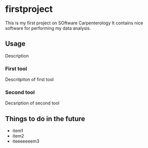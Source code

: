 # firstproject

This is my first project on SOftware Carpenterology
It contains nice software for performing my data analysis.

## Usage
Description

### First tool
Descritpiton of first tool

### Second tool
Decsription of second tool

## Things to do in the future

- item1
- item2
- iteeeeeeem3







